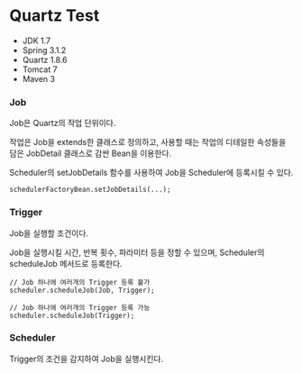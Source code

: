 # Quartz Test
* JDK 1.7
* Spring 3.1.2
* Quartz 1.8.6
* Tomcat 7
* Maven 3

### Job
Job은 Quartz의 작업 단위이다.

작업은 Job을 extends한 클래스로 정의하고, 사용할 때는 작업의 디테일한 속성들을 담은 JobDetail 클래스로 감싼 Bean을 이용한다.  

Scheduler의 setJobDetails 함수를 사용하여 Job을 Scheduler에 등록시킬 수 있다.

	schedulerFactoryBean.setJobDetails(...);

### Trigger
Job을 실행할 조건이다.

Job을 실행시킬 시간, 반복 횟수, 파라미터 등을 정할 수 있으며, Scheduler의 scheduleJob 메서드로 등록한다.

	// Job 하나에 여러개의 Trigger 등록 불가
	scheduler.scheduleJob(Job, Trigger);

	// Job 하나에 여러개의 Trigger 등록 가능
	scheduler.scheduleJob(Trigger);

### Scheduler
Trigger의 조건을 감지하여 Job을 실행시킨다.
